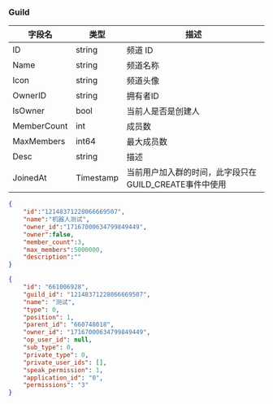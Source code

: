 ### Guild

| 字段名       | 类型    | 描述               | 
| ------------ | ------- | ------------------ | 
| ID           | string  | 频道 ID            | 
| Name         | string  | 频道名称           | 
| Icon         | string  | 频道头像           | 
| OwnerID      | string  | 拥有者ID          |  
| IsOwner      | bool | 当前人是否是创建人 |    
| MemberCount  | int  | 成员数             |    
| MaxMembers   | int64  | 最大成员数         |  
| Desc         | string  | 描述               | 
| JoinedAt     | Timestamp | 当前用户加入群的时间，此字段只在GUILD_CREATE事件中使用|   

```json
{
    "id":"12148371228066669507",
    "name":"机器人测试",
    "owner_id":"17167000634799849449",
    "owner":false,
    "member_count":3,
    "max_members":5000000,
    "description":""
}
```

```json
{
    "id": "661006928",
    "guild_id": "12148371228066669507",
    "name": "测试",
    "type": 0,
    "position": 1,
    "parent_id": "660748018",
    "owner_id": "17167000634799849449",
    "op_user_id": null,
    "sub_type": 0,
    "private_type": 0,
    "private_user_ids": [],
    "speak_permission": 1,
    "application_id": "0",
    "permissions": "3"
}
```